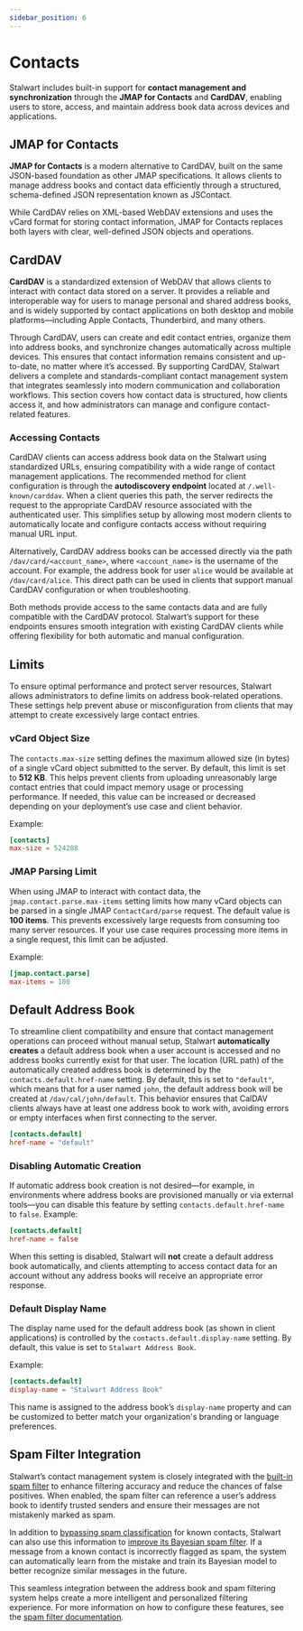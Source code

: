 ```yaml
---
sidebar_position: 6
---
```


# Contacts

Stalwart includes built-in support for **contact management and synchronization** through the **JMAP for Contacts** and **CardDAV**, enabling users to store, access, and maintain address book data across devices and applications.

## JMAP for Contacts

**JMAP for Contacts** is a modern alternative to CardDAV, built on the same JSON-based foundation as other JMAP specifications. It allows clients to manage address books and contact data efficiently through a structured, schema-defined JSON representation known as JSContact.

While CardDAV relies on XML-based WebDAV extensions and uses the vCard format for storing contact information, JMAP for Contacts replaces both layers with clear, well-defined JSON objects and operations.

## CardDAV

**CardDAV** is a standardized extension of WebDAV that allows clients to interact with contact data stored on a server. It provides a reliable and interoperable way for users to manage personal and shared address books, and is widely supported by contact applications on both desktop and mobile platforms—including Apple Contacts, Thunderbird, and many others.

Through CardDAV, users can create and edit contact entries, organize them into address books, and synchronize changes automatically across multiple devices. This ensures that contact information remains consistent and up-to-date, no matter where it’s accessed. By supporting CardDAV, Stalwart delivers a complete and standards-compliant contact management system that integrates seamlessly into modern communication and collaboration workflows. This section covers how contact data is structured, how clients access it, and how administrators can manage and configure contact-related features.

### Accessing Contacts

CardDAV clients can access address book data on the Stalwart using standardized URLs, ensuring compatibility with a wide range of contact management applications. The recommended method for client configuration is through the **autodiscovery endpoint** located at `/.well-known/carddav`. When a client queries this path, the server redirects the request to the appropriate CardDAV resource associated with the authenticated user. This simplifies setup by allowing most modern clients to automatically locate and configure contacts access without requiring manual URL input.

Alternatively, CardDAV address books can be accessed directly via the path `/dav/card/<account_name>`, where `<account_name>` is the username of the account. For example, the address book for user `alice` would be available at `/dav/card/alice`. This direct path can be used in clients that support manual CardDAV configuration or when troubleshooting.

Both methods provide access to the same contacts data and are fully compatible with the CardDAV protocol. Stalwart’s support for these endpoints ensures smooth integration with existing CardDAV clients while offering flexibility for both automatic and manual configuration.

## Limits

To ensure optimal performance and protect server resources, Stalwart allows administrators to define limits on address book-related operations. These settings help prevent abuse or misconfiguration from clients that may attempt to create excessively large contact entries.

### vCard Object Size

The `contacts.max-size` setting defines the maximum allowed size (in bytes) of a single vCard object submitted to the server. By default, this limit is set to **512 KB**. This helps prevent clients from uploading unreasonably large contact entries that could impact memory usage or processing performance. If needed, this value can be increased or decreased depending on your deployment’s use case and client behavior.

Example:

```toml
[contacts]
max-size = 524288
```

### JMAP Parsing Limit

When using JMAP to interact with contact data, the `jmap.contact.parse.max-items` setting limits how many vCard objects can be parsed in a single JMAP `ContactCard/parse` request. The default value is **100 items**. This prevents excessively large requests from consuming too many server resources. If your use case requires processing more items in a single request, this limit can be adjusted.

Example:

```toml
[jmap.contact.parse]
max-items = 100
```

## Default Address Book

To streamline client compatibility and ensure that contact management operations can proceed without manual setup, Stalwart **automatically creates** a default address book when a user account is accessed and no address books currently exist for that user.
The location (URL path) of the automatically created address book is determined by the `contacts.default.href-name` setting. By default, this is set to `"default"`, which means that for a user named `john`, the default address book will be created at `/dav/cal/john/default`. This behavior ensures that CalDAV clients always have at least one address book to work with, avoiding errors or empty interfaces when first connecting to the server.

```toml
[contacts.default]
href-name = "default"
```

### Disabling Automatic Creation

If automatic address book creation is not desired—for example, in environments where address books are provisioned manually or via external tools—you can disable this feature by setting `contacts.default.href-name` to `false`. Example:

```toml
[contacts.default]
href-name = false
```

When this setting is disabled, Stalwart will **not** create a default address book automatically, and clients attempting to access contact data for an account without any address books will receive an appropriate error response.

### Default Display Name

The display name used for the default address book (as shown in client applications) is controlled by the `contacts.default.display-name` setting. By default, this value is set to `Stalwart Address Book`.

Example:

```toml
[contacts.default]
display-name = "Stalwart Address Book"
```

This name is assigned to the address book’s `display-name` property and can be customized to better match your organization's branding or language preferences.

## Spam Filter Integration

Stalwart’s contact management system is closely integrated with the [built-in spam filter](/docs/spamfilter/overview) to enhance filtering accuracy and reduce the chances of false positives. When enabled, the spam filter can reference a user’s address book to identify trusted senders and ensure their messages are not mistakenly marked as spam.

In addition to [bypassing spam classification](/docs/spamfilter/settings/general#address-book-integration) for known contacts, Stalwart can also use this information to [improve its Bayesian spam filter](/docs/spamfilter/classifier#contacts-auto-learning). If a message from a known contact is incorrectly flagged as spam, the system can automatically learn from the mistake and train its Bayesian model to better recognize similar messages in the future.

This seamless integration between the address book and spam filtering system helps create a more intelligent and personalized filtering experience. For more information on how to configure these features, see the [spam filter documentation](/docs/spamfilter/overview).


